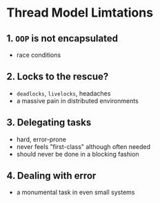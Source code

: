 # Thread Model Limtations

## 1. `OOP` is not encapsulated
* race conditions

## 2. Locks to the rescue?
* `deadlocks`, `livelocks`, headaches
* a massive pain in distributed environments

## 3. Delegating tasks
* hard, error-prone
* never feels "first-class" although often needed
* should never be done in a blocking fashion

## 4. Dealing with error
* a monumental task in even small systems